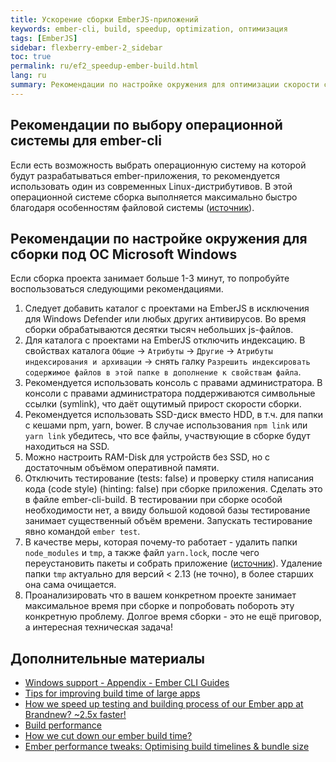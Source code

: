 ```yaml
---
title: Ускорение сборки EmberJS-приложений
keywords: ember-cli, build, speedup, optimization, оптимизация
tags: [EmberJS]
sidebar: flexberry-ember-2_sidebar
toc: true
permalink: ru/ef2_speedup-ember-build.html
lang: ru
summary: Рекомендации по настройке окружения для оптимизации скорости сборки EmberJS-приложений.
---
```


## Рекомендации по выбору операционной системы для ember-cli

Если есть возможность выбрать операционную систему на которой будут разрабатываться ember-приложения, то рекомендуется использовать один из современных Linux-дистрибутивов. В этой операционной системе сборка выполняется максимально быстро благодаря особенностям файловой системы ([источник](https://levelup.gitconnected.com/working-with-front-end-tools-on-linux-and-windows-the-grand-performance-test-b51a77a71636)).

## Рекомендации по настройке окружения для сборки под ОС Microsoft Windows

Если сборка проекта занимает больше 1-3 минут, то попробуйте воспользоваться следующими рекомендациями.

1. Следует добавить каталог с проектами на EmberJS в исключения для Windows Defender или любых других антивирусов. Во время сборки обрабатываются десятки тысяч небольших js-файлов.
2. Для каталога с проектами на EmberJS отключить индексацию. В свойствах каталога `Общие` -> `Атрибуты` -> `Другие` -> `Атрибуты индексирования и архивации` -> снять галку `Разрешить индексировать содержимое файлов в этой папке в дополнение к свойствам файла`.
3. Рекомендуется использовать консоль с правами администратора. В консоли с правами администратора поддерживаются символьные ссылки (symlink), что даёт ощутимый прирост скорости сборки.
4. Рекомендуется использовать SSD-диск вместо HDD, в т.ч. для папки с кешами npm, yarn, bower. В случае использования `npm link` или `yarn link` убедитесь, что все файлы, участвующие в сборке будут находиться на SSD.
5. Можно настроить RAM-Disk для устройств без SSD, но с достаточным объёмом оперативной памяти.
6. Отключить тестирование (tests: false) и проверку стиля написания кода (code style) (hinting: false) при сборке приложения. Сделать это в файле ember-cli-build. В тестировании при сборке особой необходимости нет, а ввиду большой кодовой базы тестирование занимает существенный объём времени. Запускать тестирование явно командой `ember test`.
7. В качестве меры, которая почему-то работает - удалить папки `node_modules` и `tmp`, а также файл `yarn.lock`, после чего переустановить пакеты и собрать приложение ([источник](https://github.com/ember-cli/ember-cli/issues/6921)). Удаление папки `tmp` актуально для версий < 2.13 (не точно), в более старших она сама очищается.
8. Проанализировать что в вашем конкретном проекте занимает максимальное время при сборке и попробовать побороть эту конкретную проблему. Долгое время сборки - это не ещё приговор, а интересная техническая задача!

## Дополнительные материалы

* [Windows support - Appendix - Ember CLI Guides](https://cli.emberjs.com/release/appendix/windows/)
* [Tips for improving build time of large apps](https://discuss.emberjs.com/t/tips-for-improving-build-time-of-large-apps)
* [How we speed up testing and building process of our Ember app at Brandnew? ~2.5x faster!](https://medium.com/@tommaqs/how-we-speed-up-testing-and-building-process-of-our-ember-app-at-brandnew-2-5x-faster-299dd4995a97)
* [Build performance](https://github.com/ember-cli/ember-cli/blob/master/docs/perf-guide.md)
* [How we cut down our ember build time?](https://www.gokatz.me/blog/how-we-cut-down-our-ember-build-time)
* [Ember performance tweaks: Optimising build timelines & bundle size](https://abhilashlr.in/ember-performance-tweaks-part-1)

